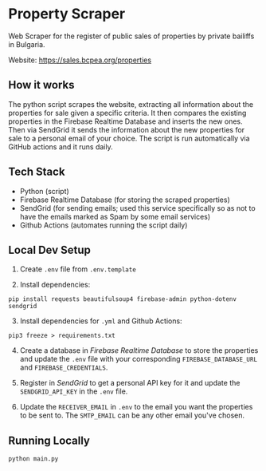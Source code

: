 # Property Scraper

Web Scraper for the register of public sales of properties by private bailiffs in Bulgaria.

Website: https://sales.bcpea.org/properties

## How it works
The python script scrapes the website, extracting all information about the properties for sale given a specific criteria. It then compares the existing properties in the Firebase Realtime Database and inserts the new ones. Then via SendGrid it sends the information about the new properties for sale to a personal email of your choice. The script is run automatically via GitHub actions and it runs daily.

## Tech Stack 
- Python (script)
- Firebase Realtime Database (for storing the scraped properties)
- SendGrid (for sending emails; used this service specifically so as not to have the emails marked as Spam by some email services)
- Github Actions (automates running the script daily)

## Local Dev Setup
1. Create `.env` file from `.env.template`

2. Install dependencies:

`pip install requests beautifulsoup4 firebase-admin python-dotenv sendgrid`

3. Install dependencies for `.yml` and Github Actions:

`pip3 freeze > requirements.txt`

4. Create a database in _Firebase Realtime Database_ to store the properties and update the `.env` file with your corresponding `FIREBASE_DATABASE_URL` and `FIREBASE_CREDENTIALS`.

5. Register in _SendGrid_ to get a personal API key for it and update the `SENDGRID_API_KEY` in the `.env` file. 

6. Update the `RECEIVER_EMAIL` in `.env` to the email you want the properties to be sent to. The `SMTP_EMAIL` can be any other email you've chosen. 

## Running Locally
`python main.py`
